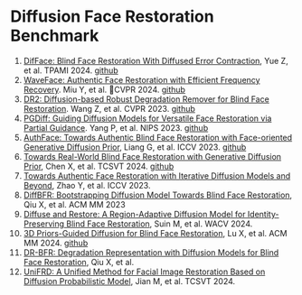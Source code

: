 # Diffusion Face Restoration Benchmark
1. [DifFace: Blind Face Restoration With Diffused Error Contraction](https://ieeexplore.ieee.org/abstract/document/10607954), Yue Z, et al. TPAMI 2024. [github](https://github.com/zsyOAOA/DifFace)
2. [WaveFace: Authentic Face Restoration with Efficient Frequency Recovery](https://openaccess.thecvf.com/content/CVPR2024/papers/Miao_WaveFace_Authentic_Face_Restoration_with_Efficient_Frequency_Recovery_CVPR_2024_paper.pdf). Miu Y, et al. CVPR 2024.  [github](https://yoqim.github.io/waveface_page/)
3. [DR2: Diffusion-based Robust Degradation Remover for Blind Face Restoration](https://openaccess.thecvf.com/content/CVPR2023/papers/Wang_DR2_Diffusion-Based_Robust_Degradation_Remover_for_Blind_Face_Restoration_CVPR_2023_paper.pdf). Wang Z, et al. CVPR 2023. [github](https://github.com/Kaldwin0106/DR2_Drgradation_Remover)
4. [PGDiff: Guiding Diffusion Models for Versatile Face Restoration via Partial Guidance](https://arxiv.org/abs/2309.10810). Yang P, et al. NIPS 2023. [github](https://github.com/pq-yang/PGDiff)
5. [AuthFace: Towards Authentic Blind Face Restoration with Face-oriented Generative Diffusion Prior](https://arxiv.org/html/2410.09864v1), Liang G, et al. ICCV 2023. [github](https://github.com/EthanLiang99/AuthFace)
6. [Towards Real-World Blind Face Restoration with Generative Diffusion Prior](https://arxiv.org/abs/2312.15736), Chen X, et al. TCSVT 2024. [github](https://github.com/chenxx89/BFRffusion)
7. [Towards Authentic Face Restoration with Iterative Diffusion Models and Beyond](https://openaccess.thecvf.com/content/ICCV2023/html/Zhao_Towards_Authentic_Face_Restoration_with_Iterative_Diffusion_Models_and_Beyond_ICCV_2023_paper.html), Zhao Y, et al. ICCV 2023.
8. [DiffBFR: Bootstrapping Diffusion Model Towards Blind Face Restoration](https://arxiv.org/abs/2305.04517), Qiu X, et al. ACM MM 2023
9. [Diffuse and Restore: A Region-Adaptive Diffusion Model for Identity-Preserving Blind Face Restoration](https://openaccess.thecvf.com/content/WACV2024/html/Suin_Diffuse_and_Restore_A_Region-Adaptive_Diffusion_Model_for_Identity-Preserving_Blind_WACV_2024_paper.html), Suin M, et al. WACV 2024.
10. [3D Priors-Guided Diffusion for Blind Face Restoration](https://dl.acm.org/doi/abs/10.1145/3664647.3681611), Lu X, et al. ACM MM 2024. [github](https://github.com/Xiaobin-Lu/3Diffusion)
11. [DR-BFR: Degradation Representation with Diffusion Models for Blind Face Restoration](https://arxiv.org/abs/2411.10508), Qiu X, et al.
12. [UniFRD: A Unified Method for Facial Image Restoration Based on Diffusion Probabilistic Model](https://ieeexplore.ieee.org/abstract/document/10649652), Jian M, et al. TCSVT 2024. 
